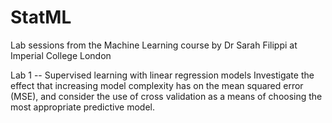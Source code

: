 # StatML
Lab sessions from the Machine Learning course by Dr Sarah Filippi at Imperial College London

Lab 1 -- Supervised learning with linear regression models
Investigate the effect that increasing model complexity has on the mean squared error (MSE), and consider the use of cross validation as a means of choosing the most appropriate predictive model.
